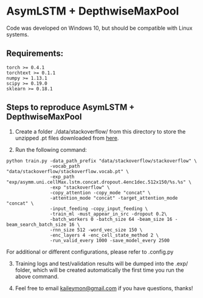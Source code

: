 # AsymLSTM + DepthwiseMaxPool
Code was developed on Windows 10, but should be compatible with Linux systems. 

## Requirements:
```
torch >= 0.4.1
torchtext >= 0.1.1
numpy >= 1.13.1
scipy >= 0.19.0
sklearn >= 0.18.1
```

## Steps to reproduce AsymLSTM + DepthwiseMaxPool
1. Create a folder ./data/stackoverflow/ from this directory to store the unzipped .pt files downloaded from [here](https://drive.google.com/open?id=1Nm3OMbC24Z2HQyje0Xn2m23tW34y0G3_). 

2. Run the following command: 
```
python train.py -data_path_prefix "data/stackoverflow/stackoverflow" \
                -vocab_path "data/stackoverflow/stackoverflow.vocab.pt" \ 
                -exp_path "exp/asymm.uni.cellMax.lstm.concat.dropout.4enc1dec.512x150/%s.%s" \
                -exp "stackoverflow" \
                -copy_attention -copy_mode "concat" \
                -attention_mode "concat" -target_attention_mode "concat" \
                -input_feeding -copy_input_feeding \
                -train_ml -must_appear_in_src -dropout 0.2\
                -batch_workers 0 -batch_size 64 -beam_size 16 -beam_search_batch_size 16 \
                -rnn_size 512 -word_vec_size 150 \
                -enc_layers 4 -enc_cell_state_method 2 \
                -run_valid_every 1000 -save_model_every 2500
```
For additional or different configurations, please refer to .config.py

3. Training logs and test/validation results will be dumped into the .exp/ folder, which will be created automatically the first time you run the above command.

4. Feel free to email kaileymon@gmail.com if you have questions, thanks! 